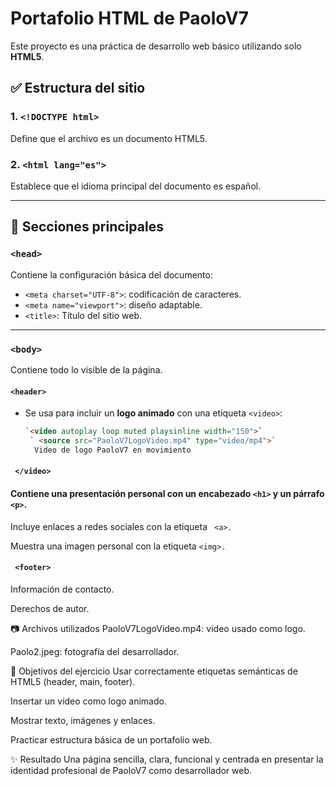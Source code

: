# Portafolio HTML de PaoloV7

Este proyecto es una práctica de desarrollo web básico utilizando solo **HTML5**.

## ✅ Estructura del sitio

### 1. `<!DOCTYPE html>`
Define que el archivo es un documento HTML5.

### 2. `<html lang="es">`
Establece que el idioma principal del documento es español.

---

## 🔹 Secciones principales

### `<head>`
Contiene la configuración básica del documento:
- `<meta charset="UTF-8">`: codificación de caracteres.
- `<meta name="viewport">`: diseño adaptable.
- `<title>`: Título del sitio web.

---

### `<body>`
Contiene todo lo visible de la página.

#### `<header>`
- Se usa para incluir un **logo animado** con una etiqueta `<video>`:
  ```html
  `<video autoplay loop muted playsinline width="150">`
   ` <source src="PaoloV7LogoVideo.mp4" type="video/mp4">`
    Video de logo PaoloV7 en movimiento
 #### ` </video>`
#### <main>
#### Contiene una presentación personal con un encabezado `<h1>` y un párrafo `<p>`.

Incluye enlaces a redes sociales con la etiqueta ` <a>.`

Muestra una imagen personal con la etiqueta `<img>.`

#### ` <footer>`
Información de contacto.

Derechos de autor.

📷 Archivos utilizados
PaoloV7LogoVideo.mp4: video usado como logo.

Paolo2.jpeg: fotografía del desarrollador.

📌 Objetivos del ejercicio
Usar correctamente etiquetas semánticas de HTML5 (header, main, footer).

Insertar un video como logo animado.

Mostrar texto, imágenes y enlaces.

Practicar estructura básica de un portafolio web.

✨ Resultado
Una página sencilla, clara, funcional y centrada en presentar la identidad profesional de PaoloV7 como desarrollador web.
